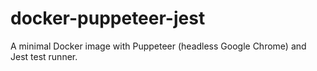 # docker-puppeteer-jest
A minimal Docker image with Puppeteer (headless Google Chrome) and Jest test runner.
